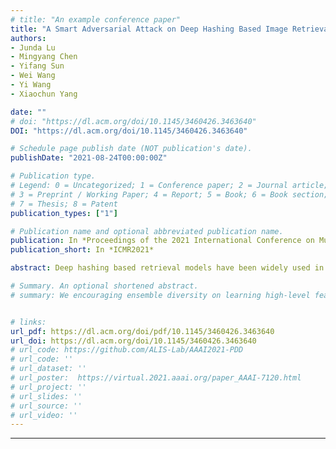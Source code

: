 ```yaml
---
# title: "An example conference paper"
title: "A Smart Adversarial Attack on Deep Hashing Based Image Retrieval"
authors:
- Junda Lu
- Mingyang Chen
- Yifang Sun
- Wei Wang
- Yi Wang
- Xiaochun Yang

date: ""
# doi: "https://dl.acm.org/doi/10.1145/3460426.3463640"
DOI: "https://dl.acm.org/doi/10.1145/3460426.3463640"

# Schedule page publish date (NOT publication's date).
publishDate: "2021-08-24T00:00:00Z"

# Publication type.
# Legend: 0 = Uncategorized; 1 = Conference paper; 2 = Journal article;
# 3 = Preprint / Working Paper; 4 = Report; 5 = Book; 6 = Book section;
# 7 = Thesis; 8 = Patent
publication_types: ["1"]

# Publication name and optional abbreviated publication name.
publication: In *Proceedings of the 2021 International Conference on Multimedia Retrieval*
publication_short: In *ICMR2021*

abstract: Deep hashing based retrieval models have been widely used in large-scale image retrieval systems. Recently, there has been a surging interest in studying the adversarial attack problem in deep hashing based retrieval models. However, the effectiveness of existing adversarial attacks is limited by their poor perturbation management, unawareness of ranking weight, and only laser-focusing on the attack image. These shortages lead to high perturbation costs yet low AP reductions. To overcome these shortages, we propose a novel adversarial attack framework to improve the effectiveness of adversarial attacks. Our attack designs a dimension-wise surrogate Hamming distance function to help with wiser perturbation management. Further, in generating adversarial examples, instead of focusing on a single image, we propose to collectively incorporate relevant images combined with an AP-oriented (average precision) weight function. In addition, our attack can deal with both untargeted and targeted adversarial attacks in a flexible manner. Extensive experiments demonstrate that, with the same attack performance, our model significantly outperforms state-of-the-art models in perturbation cost on both untargeted and targeted attack tasks.

# Summary. An optional shortened abstract.
# summary: We encouraging ensemble diversity on learning high-level feature representations and gradient dispersion in simultaneous training of deep ensemble networks.


# links:
url_pdf: https://dl.acm.org/doi/pdf/10.1145/3460426.3463640
url_doi: https://dl.acm.org/doi/10.1145/3460426.3463640
# url_code: https://github.com/ALIS-Lab/AAAI2021-PDD
# url_code: ''
# url_dataset: ''
# url_poster:  https://virtual.2021.aaai.org/paper_AAAI-7120.html
# url_project: ''
# url_slides: ''
# url_source: ''
# url_video: ''
---
```

---
